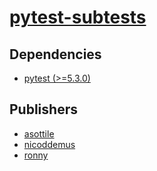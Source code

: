 # [pytest-subtests](https://pypi.org/project/pytest-subtests)

## Dependencies
- [pytest (>=5.3.0)](packages/p/pytest.md)



## Publishers
- [asottile](https://pypi.org/user/asottile)
- [nicoddemus](https://pypi.org/user/nicoddemus)
- [ronny](https://pypi.org/user/ronny)

